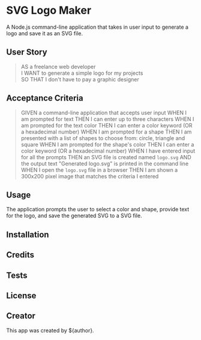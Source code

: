 # SVG Logo Maker
A Node.js command-line application that takes in user input to generate a logo and save it as an SVG file.

## User Story
>AS a freelance web developer <br>
>I WANT to generate a simple logo for my projects <br>
>SO THAT I don't have to pay a graphic designer <br>

## Acceptance Criteria
> GIVEN a command-line application that accepts user input
> WHEN I am prompted for text
> THEN I can enter up to three characters
> WHEN I am prompted for the text color
> THEN I can enter a color keyword (OR a hexadecimal number)
> WHEN I am prompted for a shape
> THEN I am presented with a list of shapes to choose from: circle, triangle
> and square
> WHEN I am prompted for the shape's color
> THEN I can enter a color keyword (OR a hexadecimal number)
> WHEN I have entered input for all the prompts
> THEN an SVG file is created named `logo.svg`
> AND the output text "Generated logo.svg" is printed in the command line
> WHEN I open the `logo.svg` file in a browser
> THEN I am shown a 300x200 pixel image that matches the criteria I entered

## Usage
The application prompts the user to select a color and shape, provide text for the logo, and save the generated SVG to a SVG file.

<!-- VIDEO SUBMISSION -->

## Installation

## Credits

## Tests

## License

## Creator
This app was created by ${author}.

